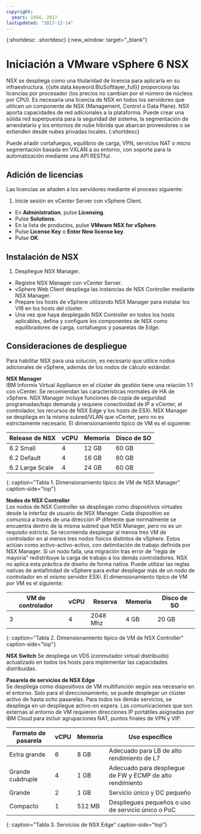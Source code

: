 ```yaml
---
copyright:
  years: 1994, 2017
lastupdated: "2017-12-14"
---
```


{:shortdesc: .shortdesc}
{:new_window: target="_blank"}

# Iniciación a VMware vSphere 6 NSX 

NSX se despliega como una titularidad de licencia para aplicarla en su infraestructura. {{site.data.keyword.BluSoftlayer_full}} proporciona las licencias por procesador (los precios no cambian por el número de núcleos por CPU). Es necesaria una licencia de NSX en todos los servidores que utilicen un componente de NSX (Management, Control o Data Plane). NSX aporta capacidades de red adicionales a la plataforma. Puede crear una sólida red superpuesta para la seguridad del sistema, la segmentación de arrendatario y los entornos de nube híbrida que abarcan proveedores o se extienden desde nubes privadas locales.
{:shortdesc}

Puede añadir cortafuegos, equilibrio de carga, VPN, servicios NAT o micro segmentación basada en VXLAN a su entorno, con soporte para la automatización mediante una API RESTful.

## Adición de licencias
Las licencias se añaden a los servidores mediante el proceso siguiente:
1. Inicie sesión en vCenter Server con vSphere Client.
* En **Administration**, pulse **Licensing**.
* Pulse **Solutions**.
* En la lista de productos, pulse **VMware NSX for vSphere**.
* Pulse **License Key** o **Enter New license key**.
* Pulse **OK**.

## Instalación de NSX

1. Despliegue NSX Manager.
* Registre NSX Manager con vCenter Server.
* vSphere Web Client despliega las instancias de NSX Controller mediante NSX Manager.
* Prepare los hosts de vSphere utilizando NSX Manager para instalar los VIB en los hosts del clúster.
* Una vez que haya desplegado NSX Controller en todos los hosts aplicables, defina y configure los componentes de NSX como equilibradores de carga, cortafuegos y pasarelas de Edge.

## Consideraciones de despliegue

Para habilitar NSX para una solución, es necesario que utilice nodos adicionales de vSphere, además de los nodos de cálculo estándar.

**NSX Manager**<br />
IBM Informix Virtual Appliance en el clúster de gestión tiene una relación 1:1 con vCenter. Se recomiendan las características normales de HA de vSphere. NSX Manager incluye funciones de copia de seguridad programadas/bajo demanda y requiere conectividad de IP a vCenter, el controlador, los recursos de NSX Edge y los hosts de ESXi. NSX Manager se despliega en la misma subred/VLAN que vCenter, pero no es estrictamente necesario. El dimensionamiento típico de VM es el siguiente:

|Release de NSX|vCPU|Memoria|Disco de SO|
|---|---|---|---|
|6.2 Small|4|12 GB|60 GB|
|6.2 Default|4|16 GB|60 GB|
|6.2 Large Scale|4|24 GB|60 GB|
{: caption="Tabla 1. Dimensionamiento típico de VM de NSX Manager" caption-side="top"}

**Nodos de NSX Controller**<br />
Los nodos de NSX Controller se despliegan como dispositivos virtuales desde la interfaz de usuario de NSX Manager. Cada dispositivo se comunica a través de una dirección IP diferente que normalmente se encuentra dentro de la misma subred que NSX Manager, pero no es un requisito estricto. Se recomienda desplegar al menos tres VM de controlador en al menos tres nodos físicos distintos de vSphere. Estos actúan como activo-activo-activo, con delimitación de trabajo definida por NSX Manager. Si un nodo falla, una migración tras error de "regla de mayoría" redistribuye la carga de trabajo a los demás controladores. NSX no aplica esta práctica de diseño de forma nativa. Puede utilizar las reglas nativas de antiafinidad de vSphere para evitar desplegar más de un nodo de controlador en el mismo servidor ESXi. El dimensionamiento típico de VM por VM es el siguiente:

|VM de controlador|vCPU|Reserva|Memoria|Disco de SO|
|---|---|---|---|---|
|3|4|2048 Mhz|4 GB|20 GB|
{: caption="Tabla 2. Dimensionamiento típico de VM de NSX Controller" caption-side="top"}

**NSX Switch**
Se despliega un VDS (conmutador virtual distribuido) actualizado en todos los hosts para implementar las capacidades distribuidas.

**Pasarela de servicios de NSX Edge**<br />
Se despliega como dispositivos de VM multifunción según sea necesario en el entorno. Solo para el direccionamiento, se puede desplegar un clúster activo de hasta ocho pasarelas. Para todos los demás servicios, se despliega en un despliegue activo-en espera. Las comunicaciones que son externas al entorno de VM requieren direcciones IP portátiles asignadas por IBM Cloud para incluir agrupaciones NAT, puntos finales de VPN y VIP.

|Formato de pasarela|vCPU|Memoria|Uso específico|
|---|---|---|---|
|Extra grande|6|8 GB|Adecuado para LB de alto rendimiento de L7|
|Grande cuádruple|4|1 GB|Adecuado para despliegue de FW y ECMP de alto rendimiento|
|Grande|2|1 GB|Servicio único y DC pequeño|
|Compacto|1|512 MB|Despliegues pequeños o uso de servicio único o PoC|
{: caption="Tabla 3. Servicios de NSX Edge" caption-side="top"}

